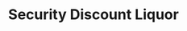 ---
title: "Security Discount Liquor"
url: /colorado-springs/security-discount-liquor/
shop: Spirituosen
---